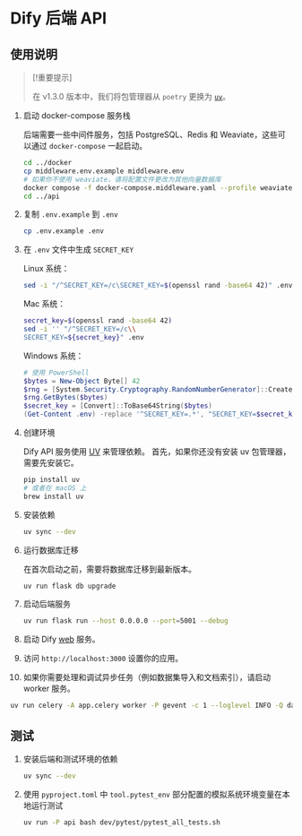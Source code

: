 # Dify 后端 API

## 使用说明

> [!重要提示]
> 
> 在 v1.3.0 版本中，我们将包管理器从 `poetry` 更换为
> [`uv`](https://docs.astral.sh/uv/)。

1. 启动 docker-compose 服务栈

   后端需要一些中间件服务，包括 PostgreSQL、Redis 和 Weaviate，这些可以通过 `docker-compose` 一起启动。

   ```bash
   cd ../docker
   cp middleware.env.example middleware.env
   # 如果你不使用 weaviate，请将配置文件更改为其他向量数据库
   docker compose -f docker-compose.middleware.yaml --profile weaviate -p dify up -d
   cd ../api
   ```

2. 复制 `.env.example` 到 `.env`

   ```bash
   cp .env.example .env 
   ```

3. 在 `.env` 文件中生成 `SECRET_KEY`

   Linux 系统：
   ```bash
   sed -i "/^SECRET_KEY=/c\SECRET_KEY=$(openssl rand -base64 42)" .env
   ```
   Mac 系统：
   ```bash
   secret_key=$(openssl rand -base64 42)
   sed -i '' "/^SECRET_KEY=/c\\
   SECRET_KEY=${secret_key}" .env
   ```
   Windows 系统：
   ```powershell
   # 使用 PowerShell
   $bytes = New-Object Byte[] 42
   $rng = [System.Security.Cryptography.RandomNumberGenerator]::Create()
   $rng.GetBytes($bytes)
   $secret_key = [Convert]::ToBase64String($bytes)
   (Get-Content .env) -replace '^SECRET_KEY=.*', "SECRET_KEY=$secret_key" | Set-Content .env
   ```

4. 创建环境

   Dify API 服务使用 [UV](https://docs.astral.sh/uv/) 来管理依赖。
   首先，如果你还没有安装 uv 包管理器，需要先安装它。

   ```bash
   pip install uv
   # 或者在 macOS 上
   brew install uv
   ```

5. 安装依赖

   ```bash
   uv sync --dev
   ```

6. 运行数据库迁移

   在首次启动之前，需要将数据库迁移到最新版本。

   ```bash
   uv run flask db upgrade
   ```

7. 启动后端服务

   ```bash
   uv run flask run --host 0.0.0.0 --port=5001 --debug
   ```

8. 启动 Dify [web](../web) 服务。
9. 访问 `http://localhost:3000` 设置你的应用。
10. 如果你需要处理和调试异步任务（例如数据集导入和文档索引），请启动 worker 服务。

   ```bash
   uv run celery -A app.celery worker -P gevent -c 1 --loglevel INFO -Q dataset,generation,mail,ops_trace,app_deletion
   ```

## 测试

1. 安装后端和测试环境的依赖

   ```bash
   uv sync --dev
   ```

2. 使用 `pyproject.toml` 中 `tool.pytest_env` 部分配置的模拟系统环境变量在本地运行测试

   ```bash
   uv run -P api bash dev/pytest/pytest_all_tests.sh
   ``` 